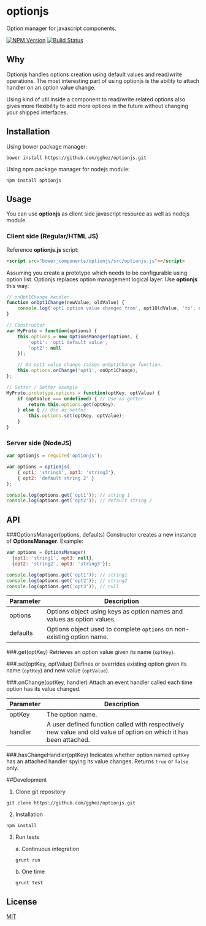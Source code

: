optionjs
========

Option manager for javascript components.

[![NPM Version](https://img.shields.io/npm/v/optionjs.svg?style=flat)](https://npmjs.org/package/optionjs)
[![Build Status](https://img.shields.io/travis/gghez/optionjs.svg?style=flat)](https://travis-ci.org/gghez/optionjs)

## Why

Optionjs handles options creation using default values and read/write operations. The most interesting part of using optionjs is the ability to attach handler on an option value change.

Using kind of util inside a component to read/write related options also gives more flexibility to add more options in the future without changing your shipped interfaces.

## Installation

Using bower package manager:

```
bower install https://github.com/gghez/optionjs.git
```

Using npm package manager for nodejs module:

```
npm install optionjs
```

## Usage

You can use **optionjs** as client side javascript resource as well as nodejs module.

### Client side (Regular/HTML JS)

Reference **optionjs.js** script:
```html
<script src="bower_components/optionjs/src/optionjs.js"></script>
```

Assuming you create a prototype which needs to be configurable using option list. Optionjs replaces option management logical layer. Use **optionjs** this way:

```js
// onOpt1Change handler
function onOpt1Change(newValue, oldValue) {
    console.log('opt1 option value changed from', opt1OldValue, 'to', opt1NewValue);
}

// Constructor
var MyProto = function(options) {
    this.options = new OptionsManager(options, {
        'opt1': 'opt1 default value',
        'opt2': null
    });

    // An opt1 value change raises onOpt1Change function.
    this.options.onChange('opt1', onOpt1Change);
};

// Getter / Setter example
MyProto.prototype.options = function(optKey, optValue) {
    if (optValue === undefined) { // Use as getter
        return this.options.get(optKey);
    } else { // Use as setter
        this.options.set(optKey, optValue);
    }
}
```

### Server side (NodeJS)

```js
var optionjs = require('optionjs');

var options = optionjs(
    { opt1: 'string1', opt3: 'string3'},
    { opt2: 'default string 2' }
);

console.log(options.get('opt1')); // string 1
console.log(options.get('opt2')); // default string 2
```

## API

###OptionsManager(options, defaults)
Constructor creates a new instance of **OptionsManager**.
Example:
```js
var options = OptionsManager(
  {opt1: 'string1', opt3: null},
  {opt2: 'string2', opt3: 'string3'});

console.log(options.get('opt1')); // string1
console.log(options.get('opt2')); // string2
console.log(options.get('opt3')); // null
```
Parameter   | Description
------------|------------
options     | Options object using keys as option names and values as option values.
defaults    | Options object used to complete ```options``` on non-existing option name.

###.get(optKey)
Retrieves an option value given its name (```optKey```).

###.set(optKey, optValue)
Defines or overrides existing option given its name (```optKey```) and new value (```optValue```).

###.onChange(optKey, handler)
Attach an event handler called each time option has its value changed.

Parameter   | Description
------------|------------
optKey      | The option name.
handler     | A user defined function called with respectively new value and old value of option on which it has been attached.

###.hasChangeHandler(optKey)
Indicates whether option named ```optKey``` has an attached handler spying its value changes.
Returns ```true``` or ```false``` only.

##Development
 1. Clone git repository
  ```
  git clone https://github.com/gghez/optionjs.git
  ```
  
 2. Installation
  ```
  npm install
  ```
  
 3. Run tests

    a. Continuous integration
    ```
    grunt run
    ```

    b. One time
    ```
    grunt test
    ```

## License

[MIT](LICENSE)
